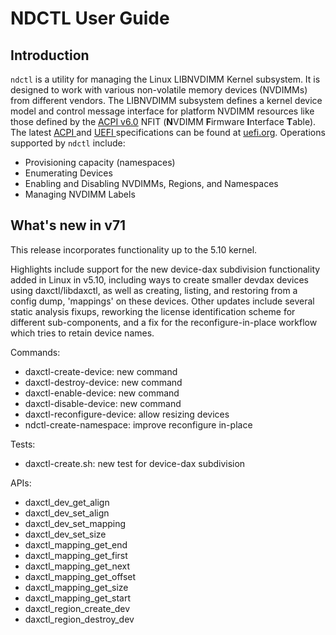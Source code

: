 # NDCTL User Guide

## Introduction

`ndctl` is a utility for managing the Linux LIBNVDIMM Kernel subsystem. It is designed to work with various non-volatile memory devices \(NVDIMMs\) from different vendors. The LIBNVDIMM subsystem defines a kernel device model and control message interface for platform NVDIMM resources like those defined by the [ACPI v6.0](http://www.uefi.org/sites/default/files/resources/ACPI_6_0_Errata_A.PDF) NFIT \(**N**VDIMM **F**irmware **I**nterface **T**able\). The latest [ACPI ](http://www.uefi.org/specifications)and [UEFI ](http://www.uefi.org/specifications)specifications can be found at [uefi.org](http://www.uefi.org). Operations supported by `ndctl` include:

* Provisioning capacity \(namespaces\)
* Enumerating Devices
* Enabling and Disabling NVDIMMs, Regions, and Namespaces
* Managing NVDIMM Labels

## What's new in v71

This release incorporates functionality up to the 5.10 kernel.

Highlights include support for the new device-dax subdivision functionality added in Linux in v5.10, including ways to create smaller devdax devices using daxctl/libdaxctl, as well as creating, listing, and restoring from a config dump, 'mappings' on these devices. Other updates include several static analysis fixups, reworking the license identification scheme for different sub-components, and a fix for the reconfigure-in-place workflow which tries to retain device names.

Commands: 

* daxctl-create-device: new command 
* daxctl-destroy-device: new command 
* daxctl-enable-device: new command 
* daxctl-disable-device: new command 
* daxctl-reconfigure-device: allow resizing devices 
* ndctl-create-namespace: improve reconfigure in-place

Tests: 

* daxctl-create.sh: new test for device-dax subdivision

APIs: 

* daxctl\_dev\_get\_align 
* daxctl\_dev\_set\_align 
* daxctl\_dev\_set\_mapping
* daxctl\_dev\_set\_size 
* daxctl\_mapping\_get\_end 
* daxctl\_mapping\_get\_first 
* daxctl\_mapping\_get\_next 
* daxctl\_mapping\_get\_offset 
* daxctl\_mapping\_get\_size 
* daxctl\_mapping\_get\_start 
* daxctl\_region\_create\_dev 
* daxctl\_region\_destroy\_dev

